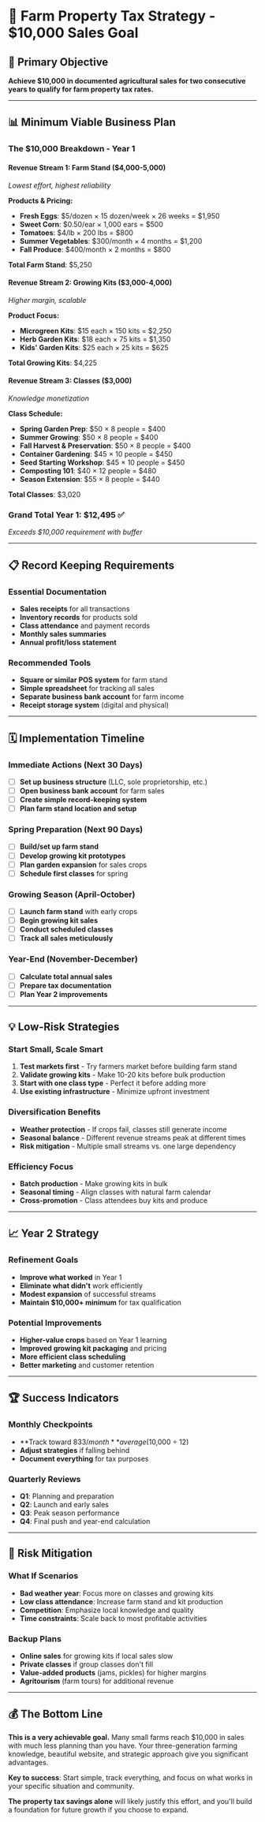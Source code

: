 # 🏡 Farm Property Tax Strategy - $10,000 Sales Goal

## 🎯 Primary Objective
**Achieve $10,000 in documented agricultural sales for two consecutive years to qualify for farm property tax rates.**

---

## 📊 Minimum Viable Business Plan

### **The $10,000 Breakdown - Year 1**

#### **Revenue Stream 1: Farm Stand ($4,000-5,000)**
*Lowest effort, highest reliability*

**Products & Pricing:**
- **Fresh Eggs**: $5/dozen × 15 dozen/week × 26 weeks = $1,950
- **Sweet Corn**: $0.50/ear × 1,000 ears = $500
- **Tomatoes**: $4/lb × 200 lbs = $800
- **Summer Vegetables**: $300/month × 4 months = $1,200
- **Fall Produce**: $400/month × 2 months = $800

**Total Farm Stand**: $5,250

#### **Revenue Stream 2: Growing Kits ($3,000-4,000)**
*Higher margin, scalable*

**Product Focus:**
- **Microgreen Kits**: $15 each × 150 kits = $2,250
- **Herb Garden Kits**: $18 each × 75 kits = $1,350
- **Kids' Garden Kits**: $25 each × 25 kits = $625

**Total Growing Kits**: $4,225

#### **Revenue Stream 3: Classes ($3,000)**
*Knowledge monetization*

**Class Schedule:**
- **Spring Garden Prep**: $50 × 8 people = $400
- **Summer Growing**: $50 × 8 people = $400
- **Fall Harvest & Preservation**: $50 × 8 people = $400
- **Container Gardening**: $45 × 10 people = $450
- **Seed Starting Workshop**: $45 × 10 people = $450
- **Composting 101**: $40 × 12 people = $480
- **Season Extension**: $55 × 8 people = $440

**Total Classes**: $3,020

### **Grand Total Year 1: $12,495** ✅
*Exceeds $10,000 requirement with buffer*

---

## 📋 Record Keeping Requirements

### **Essential Documentation**
- **Sales receipts** for all transactions
- **Inventory records** for products sold
- **Class attendance** and payment records
- **Monthly sales summaries**
- **Annual profit/loss statement**

### **Recommended Tools**
- **Square or similar POS system** for farm stand
- **Simple spreadsheet** for tracking all sales
- **Separate business bank account** for farm income
- **Receipt storage system** (digital and physical)

---

## 🗓️ Implementation Timeline

### **Immediate Actions (Next 30 Days)**
- [ ] **Set up business structure** (LLC, sole proprietorship, etc.)
- [ ] **Open business bank account** for farm sales
- [ ] **Create simple record-keeping system**
- [ ] **Plan farm stand location and setup**

### **Spring Preparation (Next 90 Days)**
- [ ] **Build/set up farm stand**
- [ ] **Develop growing kit prototypes**
- [ ] **Plan garden expansion** for sales crops
- [ ] **Schedule first classes** for spring

### **Growing Season (April-October)**
- [ ] **Launch farm stand** with early crops
- [ ] **Begin growing kit sales**
- [ ] **Conduct scheduled classes**
- [ ] **Track all sales meticulously**

### **Year-End (November-December)**
- [ ] **Calculate total annual sales**
- [ ] **Prepare tax documentation**
- [ ] **Plan Year 2 improvements**

---

## 💡 Low-Risk Strategies

### **Start Small, Scale Smart**
1. **Test markets first** - Try farmers market before building farm stand
2. **Validate growing kits** - Make 10-20 kits before bulk production
3. **Start with one class type** - Perfect it before adding more
4. **Use existing infrastructure** - Minimize upfront investment

### **Diversification Benefits**
- **Weather protection** - If crops fail, classes still generate income
- **Seasonal balance** - Different revenue streams peak at different times
- **Risk mitigation** - Multiple small streams vs. one large dependency

### **Efficiency Focus**
- **Batch production** - Make growing kits in bulk
- **Seasonal timing** - Align classes with natural farm calendar
- **Cross-promotion** - Class attendees buy kits and produce

---

## 📈 Year 2 Strategy

### **Refinement Goals**
- **Improve what worked** in Year 1
- **Eliminate what didn't** work efficiently
- **Modest expansion** of successful streams
- **Maintain $10,000+ minimum** for tax qualification

### **Potential Improvements**
- **Higher-value crops** based on Year 1 learning
- **Improved growing kit packaging** and pricing
- **More efficient class scheduling**
- **Better marketing** and customer retention

---

## 🏆 Success Indicators

### **Monthly Checkpoints**
- **Track toward $833/month** average ($10,000 ÷ 12)
- **Adjust strategies** if falling behind
- **Document everything** for tax purposes

### **Quarterly Reviews**
- **Q1**: Planning and preparation
- **Q2**: Launch and early sales
- **Q3**: Peak season performance
- **Q4**: Final push and year-end calculation

---

## 🚨 Risk Mitigation

### **What If Scenarios**
- **Bad weather year**: Focus more on classes and growing kits
- **Low class attendance**: Increase farm stand and kit production
- **Competition**: Emphasize local knowledge and quality
- **Time constraints**: Scale back to most profitable activities

### **Backup Plans**
- **Online sales** for growing kits if local sales slow
- **Private classes** if group classes don't fill
- **Value-added products** (jams, pickles) for higher margins
- **Agritourism** (farm tours) for additional revenue

---

## 💰 The Bottom Line

**This is a very achievable goal.** Many small farms reach $10,000 in sales with much less planning than you have. Your three-generation farming knowledge, beautiful website, and strategic approach give you significant advantages.

**Key to success**: Start simple, track everything, and focus on what works in your specific situation and community.

**The property tax savings alone** will likely justify this effort, and you'll build a foundation for future growth if you choose to expand.